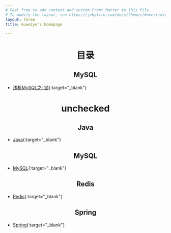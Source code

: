 ```yaml
---
# Feel free to add content and custom Front Matter to this file.
# To modify the layout, see https://jekyllrb.com/docs/themes/#overriding-theme-defaults
layout: three
title: muweiye's homepage

---
```

 
# <center>目录</center>

## <center>MySQL</center>
- [浅析MySQL之: 锁](/docs/mysql-lock){:target="_blank"}

# <center>unchecked</center>

## <center>Java</center>
- [Java](/docs/Java/java){:target="_blank"}

## <center>MySQL</center>
- [MySQL](/docs/MySQL/mysql){:target="_blank"}

## <center>Redis</center>
- [Redis](/docs/Redis/redis){:target="_blank"}

## <center>Spring</center>
- [Spring](/docs/Spring/spring){:target="_blank"}

